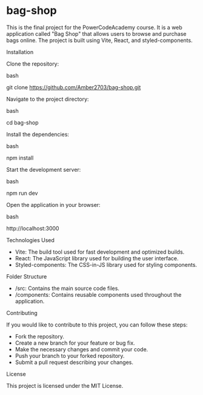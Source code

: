 # bag-shop

This is the final project for the PowerCodeAcademy course. It is a web application called "Bag Shop" that allows users to browse and purchase bags online. The project is built using Vite, React, and styled-components.



Installation

Clone the repository:

bash


git clone https://github.com/Amber2703/bag-shop.git


Navigate to the project directory:


bash

cd bag-shop


Install the dependencies:

bash

npm install


Start the development server:

bash

npm run dev


Open the application in your browser:

bash

http://localhost:3000




Technologies Used

* Vite: The build tool used for fast development and optimized builds.
* React: The JavaScript library used for building the user interface.
* Styled-components: The CSS-in-JS library used for styling components.



Folder Structure

* /src: Contains the main source code files.
* /components: Contains reusable components used throughout the application.




Contributing

If you would like to contribute to this project, you can follow these steps:

* Fork the repository.
* Create a new branch for your feature or bug fix.
* Make the necessary changes and commit your code.
* Push your branch to your forked repository.
* Submit a pull request describing your changes.



License

This project is licensed under the MIT License.